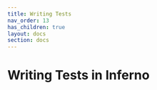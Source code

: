 ```yaml
---
title: Writing Tests
nav_order: 13
has_children: true
layout: docs
section: docs
---
```

# Writing Tests in Inferno

